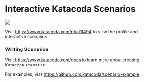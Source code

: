 # Interactive Katacoda Scenarios

[![](http://shields.katacoda.com/katacoda/phat11494/count.svg)](https://www.katacoda.com/phat11494 "Get your profile on Katacoda.com")

Visit https://www.katacoda.com/phat11494 to view the profile and interactive scenarios

### Writing Scenarios
Visit https://www.katacoda.com/docs to learn more about creating Katacoda scenarios

For examples, visit https://github.com/katacoda/scenario-example

